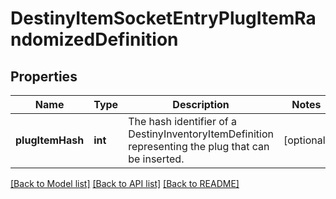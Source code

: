 # DestinyItemSocketEntryPlugItemRandomizedDefinition

## Properties
Name | Type | Description | Notes
------------ | ------------- | ------------- | -------------
**plugItemHash** | **int** | The hash identifier of a DestinyInventoryItemDefinition representing the plug that can be inserted. | [optional] 

[[Back to Model list]](../README.md#documentation-for-models) [[Back to API list]](../README.md#documentation-for-api-endpoints) [[Back to README]](../README.md)


